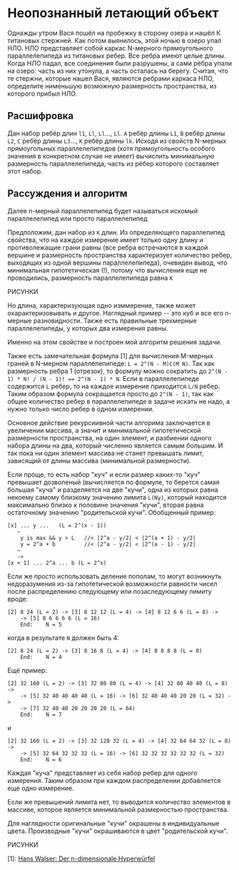 # Неопознанный летающий объект 

Однажды утром Вася пошёл на пробежку в сторону озера и нашёл К титановых стержней. Как потом выянилось, этой ночью в озеро упал НЛО. НЛО представляет собой каркас N-мерного прямоугольного параллелепипеда из титановых ребер. Все ребра имеют целые длины. Когда НЛО падал, все соединения были разрушены, а сами рёбра упали на озеро: часть из них утонула, а часть осталась на берегу. 
Считая, что те стержни, которые нашел Вася, являются ребрами каркаса НЛО, определите нименьшую возможную размерность пространства, из которого прибыл НЛО.

## Расшифровка

Дан набор ребёр длин `l1`, `Ll`, `Ll`..., `Ll`. `A` ребёр длины `L1`, `B` ребёр длины `L2`, `C` ребёр длины `L3`..., `K` ребёр длины `lk`. Исходя из свойств N-мерных прямоугольных параллелепипедов (хотя прямоугольность особого значения в конкретном случае не имеет) вычислить минимальную размерность параллелепипеда, часть из рёбер которого составляет этот набор.

## Рассуждения и алгоритм

Далее n-мерный параллелепипед будет называться искомый параллелепипед или просто параллелепипед 

Предположим, дан набор из `К` длин. Из определяющего параллепипед свойства, что на каждое измерение имеет только одну длину и противолежащие грани равны (все ребра встречаются в каждой вершине и размерность пространства характеризует количество ребер, выходящих из одной вершины параллелепипеда), очевиден вывод, что минимальная гипотетическая (!), потому что вычисления еще не проводились, размерность параллелепипеда равна `К`

РИСУНКИ 

Но длина, характеризующая одно изммерение, также может охарактеризовывать и другое. Наглядный пример -- это куб и все его n-мерные разновидности. Также есть правильные трехмерные параллелепипеды, у которых два измерения равны. 

Именно на этом свойстве и построен мой алгоритм решения задачи. 

Также есть замечательная формула [1] для вычисления M-мерных граней в N-мерном параллелепипеде: `L = 2^(N - M)C(M N)`. Так как размерность ребра 1 (отрезок), то формулу можно сократить до `2^(N - 1) * N! / (N - 1)! == 2^(N - 1) * N`.
Если в параллелепипеде содержится `L` ребер, то на каждое измерение приходится `L/N` ребер.
Таким образом формула сокращается просто до `2^(N - 1)`, так как общее количество ребер в параллелепипеде в задаче искать не надо, а нужно только число ребер в одном измерении. 

Основное действие рекурсиивной части алгорима заключается в увеличении массива, а значит и минимальной гипотетической размерности пространства, на один элемент, и разбиении одного набора длины на два, который численно является самым большим. И так пока ни один элемент массива не станет превышать лимит, зависящий от длины массива (минимальной размерности). 

Если проще, то есть набор "куч" и если размер каких-то "куч" превышает дозволеный (вычисляется по формуле, то берется самая большая "куча" и разделяется на две "кучи", одна из которых равна некоему самому близкому значению лимита `L(Ny)`, который находится максимально близко к половине значения "кучи", вторая равна остаточному значению "родительской кучи". 
Обобщенный пример: 
``` 
[x] ... y ... 	(L = 2^(x - 1))
   ~
	y is max && y > L 	//< |2^a - y/2| < |2^(a + 1) - y/2|
	y = 2^a + b 		//< |2^a - y/2| < |2^(a - 1) - y/2|
   ~
   ->
[x + 1] ... 2^a ... b (L = 2^x)
```

Если же просто использовать деление пополам, то могут возникнуть недоразумения из-за гипотетической возможности равности чисел после распределению следующему или позаследующему лимиту вроде:

```
[2] 8 24 (L = 2) -> [3] 8 12 12 (L = 4) -> [4] 8 12 6 6 (L = 8) -> 
	-> [5] 8 6 6 6 6 (L = 16) 
	End: 	N = 5
```
когда в результате `N` должен быть 4:
```
[2] 8 24 (L = 2) -> [3] 8 16 8 (L = 4) -> [4] 8 8 8 8 (L = 8) 
	End: 	N = 4
```

Ещё пример:
```
[2] 32 160 (L = 2) -> [3] 32 80 80 (L = 4) -> [4] 32 80 40 40 (L = 8) ->
	-> [5] 32 40 40 40 40 (L = 16) -> [6] 32 40 40 40 20 20 (L = 32) ->
	-> [7] 32 40 40 20 20 20 20 (L = 64) 
	End: 	N = 7
```
и 
```
[2] 32 160 (L = 2) -> [3] 32 128 32 (L = 4) -> [4] 32 64 64 32 (L = 8) ->
	-> [5] 32 64 32 32 32 (L = 16) -> [6] 32 32 32 32 32 32 (L = 32)
	End: 	N = 6
```

Каждая "куча" представляет из себя набор ребер для одного измерения. Таким образом при каждом распределении добавляется еще одно измерение. 

Если же превышений лимита нет, то выводится количество элементов в массиве, которое является минимальной размерностью пространства. 

Для наглядности оригинальные "кучи" окрашены в индивидуальные цвета. Производные "кучи" окрашиваются в цвет "родительской кучи".

РИСУНКИ 

[1]: [Hans Walser: Der n-dimensionale Hyperwürfel](https://www.walser-h-m.ch/hans/Vortraege/Vortrag39_2/Hyperwuerfel.pdf)

